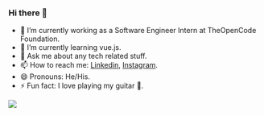 ### Hi there 👋

- 🔭 I’m currently working as a Software Engineer Intern at TheOpenCode Foundation.
- 🌱 I’m currently learning vue.js.
- 💬 Ask me about any tech related stuff.
- 📫 How to reach me: [Linkedin](https://www.linkedin.com/in/adarsh-narayanan-44b31575/), [Instagram](https://www.instagram.com/the_amateur_guitarist/).
- 😄 Pronouns: He/His.
- ⚡ Fun fact: I love playing my guitar 🎸.
<img src="https://github-readme-stats.vercel.app/api?username=Adarsh88&&show_icons=true&title_color=ffffff&icon_color=bb2acf&text_color=daf7dc&bg_color=151515">


